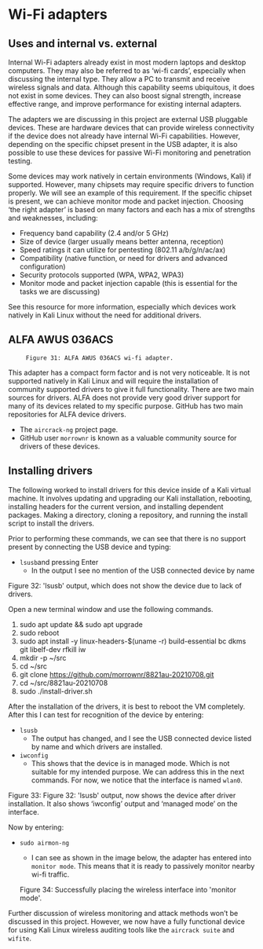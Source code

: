 # Wi-Fi adapters

## Uses and internal vs. external

Internal Wi-Fi adapters already exist in most modern laptops and desktop computers. They may also be referred to as ‘wi-fi cards’, especially when discussing the internal type. They allow a PC to transmit and receive wireless signals and data. Although this capability seems ubiquitous, it does not exist in some devices. They can also boost signal strength, increase effective range, and improve performance for existing internal adapters.  

The adapters we are discussing in this project are external USB pluggable devices. These are hardware devices that can provide wireless connectivity if the device does not already have internal Wi-Fi capabilities. However, depending on the specific chipset present in the USB adapter, it is also possible to use these devices for passive Wi-Fi monitoring and penetration testing.  

Some devices may work natively in certain environments (Windows, Kali) if supported. However, many chipsets may require specific drivers to function properly. We will see an example of this requirement. If the specific chipset is present, we can achieve monitor mode and packet injection.
Choosing ‘the right adapter’ is based on many factors and each has a mix of strengths and weaknesses, including:

- Frequency band capability (2.4 and/or 5 GHz)
- Size of device (larger usually means better antenna, reception)
- Speed ratings it can utilize for pentesting (802.11 a/b/g/n/ac/ax)
- Compatibility (native function, or need for drivers and advanced configuration)
- Security protocols supported (WPA, WPA2, WPA3)
- Monitor mode and packet injection capable (this is essential for the tasks we are discussing)

See this resource for more information, especially which devices work natively in Kali Linux without the need for additional drivers.

## ALFA AWUS 036ACS
 
         Figure 31: ALFA AWUS 036ACS wi-fi adapter.

This adapter has a compact form factor and is not very noticeable. It is not supported natively in Kali Linux and will require the installation of community supported drivers to give it full functionality. There are two main sources for drivers. ALFA does not provide very good driver support for many of its devices related to my specific purpose. GitHub has two main repositories for ALFA device drivers.

- The `aircrack-ng` project page.
- GitHub user `morrownr` is known as a valuable community source for drivers of these devices.

## Installing drivers
The following worked to install drivers for this device inside of a Kali virtual machine. It involves updating and upgrading our Kali installation, rebooting, installing headers for the current version, and installing dependent packages. Making a directory, cloning a repository, and running the install script to install the drivers.

Prior to performing these commands, we can see that there is no support present by connecting the USB device and typing:
- `lsusb`and pressing Enter
  - In the output I see no mention of the USB connected device by name
 
Figure 32: 'lsusb' output, which does not show the device due to lack of drivers.

Open a new terminal window and use the following commands.
1.	sudo apt update && sudo apt upgrade
2.	sudo reboot
3.	sudo apt install -y linux-headers-$(uname -r) build-essential bc dkms git libelf-dev rfkill iw
4.	mkdir -p ~/src
5.	cd ~/src
6.	git clone https://github.com/morrownr/8821au-20210708.git
7.	cd ~/src/8821au-20210708
8.	sudo ./install-driver.sh


After the installation of the drivers, it is best to reboot the VM completely. After this I can test for recognition of the device by entering:

- `lsusb`
  - The output has changed, and I see the USB connected device listed by name and which drivers are installed.
- `iwconfig`
  - This shows that the device is in managed mode. Which is not suitable for my intended purpose. We can address this in the next commands.
    For now, we notice that the interface is named `wlan0`.
  
Figure 33: Figure 32: 'lsusb' output, now shows the device after driver installation. It also shows ‘iwconfig’ output and ‘managed mode’ on the interface.

Now by entering:
- `sudo airmon-ng`
  - I can see as shown in the image below, the adapter has entered into `monitor mode`. This means that it is ready to passively monitor nearby wi-fi traffic.
 
   Figure 34: Successfully placing the wireless interface into 'monitor mode'.

Further discussion of wireless monitoring and attack methods won’t be discussed in this project. However, we now have a fully functional device for using Kali Linux wireless auditing tools like the `aircrack suite` and `wifite`.
